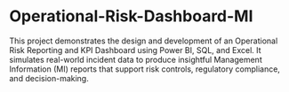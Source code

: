# Operational-Risk-Dashboard-MI
This project demonstrates the design and development of an Operational Risk Reporting and KPI Dashboard using Power BI, SQL, and Excel. It simulates real-world incident data to produce insightful Management Information (MI) reports that support risk controls, regulatory compliance, and decision-making.
